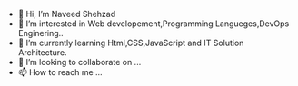 - 👋 Hi, I’m Naveed Shehzad 
- 👀 I’m interested in Web developement,Programming Langueges,DevOps Enginering..
- 🌱 I’m currently learning Html,CSS,JavaScript and IT Solution Architecture.
- 💞️ I’m looking to collaborate on ...
- 📫 How to reach me ...

<!---
Nav-infra/Nav-infra is a ✨ special ✨ repository because its `README.md` (this file) appears on your GitHub profile.
You can click the Preview link to take a look at your changes.
--->
